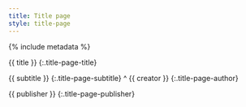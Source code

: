 ```yaml
---
title: Title page
style: title-page
---
```


{% include metadata %}

{{ title }}
{:.title-page-title}

{{ subtitle }}
{:.title-page-subtitle}
^
{{ creator }}
{:.title-page-author}

{{ publisher }}
{:.title-page-publisher}
